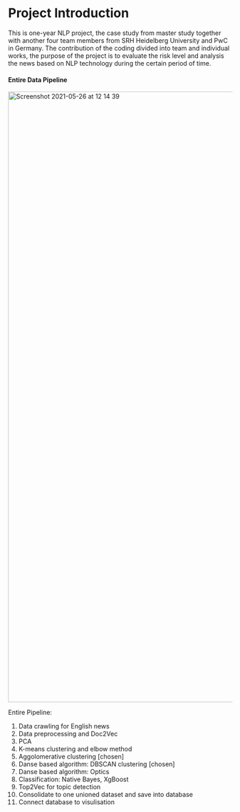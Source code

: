 # Project Introduction

This is one-year NLP project, the case study from master study together with another four team members from SRH Heidelberg University and PwC in Germany. 
The contribution of the coding divided into team and individual works, the purpose of the project is to evaluate the risk level and analysis the news based on NLP technology during the certain period of time. 
  
#### Entire Data Pipeline
<img width="1368" alt="Screenshot 2021-05-26 at 12 14 39" src="https://user-images.githubusercontent.com/61825187/119643394-f93f4600-be1b-11eb-905a-28df833d4309.png">

Entire Pipeline:
1. Data crawling for English news
2. Data preprocessing and Doc2Vec
3. PCA
5. K-means clustering and elbow method
6. Aggolomerative clustering [chosen]
7. Danse based algorithm: DBSCAN clustering [chosen]
8. Danse based algorithm: Optics
9. Classification: Native Bayes, XgBoost
10. Top2Vec for topic detection
11. Consolidate to one unioned dataset and save into database
12. Connect database to visulisation
